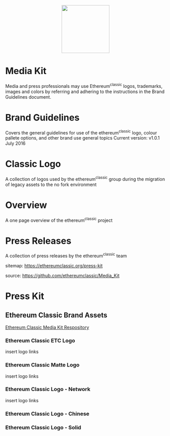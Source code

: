
<p align="center">
  <img src="/Classic_Logo_Solid/ETC_LOGO_Full_Color_Black.png" width="150"/>
</p>

# Media Kit

Media and press professionals may use Ethereum<sup>classic</sup> logos, trademarks, images and colors by referring and adhering to the instructions in the Brand Guidelines document.

# Brand Guidelines

Covers the general guidelines for use of the ethereum<sup>classic</sup> logo, colour pallete options, and other brand use general topics
Current version: v1.0.1 July 2016

# Classic Logo

A collection of logos used by the ethereum<sup>classic</sup> group during the migration of legacy assets to the no fork environment


# Overview

A one page overview of the ethereum<sup>classic</sup> project

# Press Releases

A collection of press releases by the ethereum<sup>classic</sup> team


sitemap: https://ethereumclassic.org/press-kit

source: https://github.com/ethereumclassic/Media_Kit

# Press Kit

## Ethereum Classic Brand Assets
[Ethereum Classic Media Kit Respository](https://github.com/ethereumclassic/Media_Kit)

### Ethereum Classic ETC Logo
insert logo links

### Ethereum Classic Matte Logo
insert logo links

### Ethereum Classic Logo - Network
insert logo links

### Ethereum Classic Logo - Chinese

### Ethereum Classic Logo - Solid
